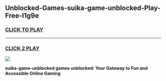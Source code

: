 
## Unblocked-Games-suika-game-unblocked-Play-Free-l1g9e
<h3>
<a href="https://premium76.site?title=suika-game-unblocked&ref=23A">CLICK TO PLAY</a></h3>
<hr>

<h3>
<a href="https://premium76.site?title=suika-game-unblocked&ref=23A">CLICK 2 PLAY</a>
  
</h3>

<a href="https://premium76.site?title=suika-game-unblocked&ref=23A"><img src="https://clearcache.store/games.png"></a>


**suika-game-unblocked games unblocked: Your Gateway to Fun and Accessible Online Gaming**
